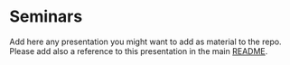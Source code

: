# Seminars

Add here any presentation you might want to add as material to the repo. 
Please add also a reference to this presentation in the main [README](https://github.com/md-cs-student-unipi/Materials/blob/master/README.md).